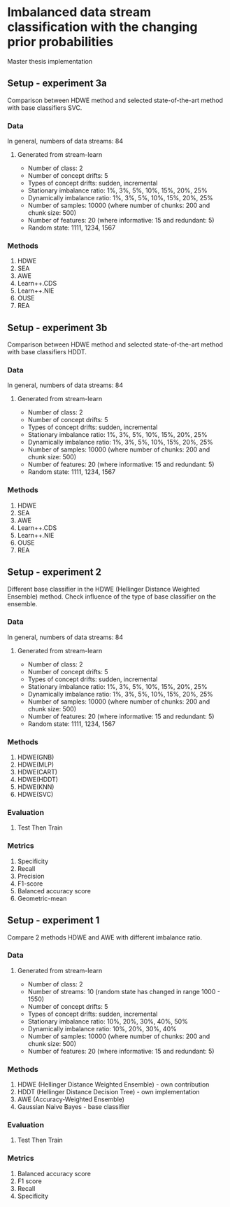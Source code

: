 # Imbalanced data stream classification with the changing prior probabilities

Master thesis implementation 

## Setup - experiment 3a

Comparison between HDWE method and selected state-of-the-art method with base classifiers SVC. 

### Data

In general, numbers of data streams: 84

1. Generated from stream-learn 

   * Number of class: 2
   * Number of concept drifts: 5
   * Types of concept drifts: sudden, incremental
   * Stationary imbalance ratio: 1%, 3%, 5%, 10%, 15%, 20%, 25%
   * Dynamically imbalance ratio: 1%, 3%, 5%, 10%, 15%, 20%, 25%
   * Number of samples: 10000 (where number of chunks: 200 and chunk size: 500)
   * Number of features: 20 (where informative: 15 and redundant: 5)
   * Random state: 1111, 1234, 1567

### Methods

1. HDWE
2. SEA
3. AWE
4. Learn++.CDS
5. Learn++.NIE
6. OUSE
7. REA

## Setup - experiment 3b

Comparison between HDWE method and selected state-of-the-art method with base classifiers HDDT. 

### Data

In general, numbers of data streams: 84

1. Generated from stream-learn 

   * Number of class: 2
   * Number of concept drifts: 5
   * Types of concept drifts: sudden, incremental
   * Stationary imbalance ratio: 1%, 3%, 5%, 10%, 15%, 20%, 25%
   * Dynamically imbalance ratio: 1%, 3%, 5%, 10%, 15%, 20%, 25%
   * Number of samples: 10000 (where number of chunks: 200 and chunk size: 500)
   * Number of features: 20 (where informative: 15 and redundant: 5)
   * Random state: 1111, 1234, 1567

### Methods

1. HDWE
2. SEA
3. AWE
4. Learn++.CDS
5. Learn++.NIE
6. OUSE
7. REA

## Setup - experiment 2

Different base classifier in the HDWE (Hellinger Distance Weighted Ensemble) method. Check influence of the type of base classifier on the ensemble.

### Data

In general, numbers of data streams: 84

1. Generated from stream-learn 

   * Number of class: 2
   * Number of concept drifts: 5
   * Types of concept drifts: sudden, incremental
   * Stationary imbalance ratio: 1%, 3%, 5%, 10%, 15%, 20%, 25%
   * Dynamically imbalance ratio: 1%, 3%, 5%, 10%, 15%, 20%, 25%
   * Number of samples: 10000 (where number of chunks: 200 and chunk size: 500)
   * Number of features: 20 (where informative: 15 and redundant: 5)
   * Random state: 1111, 1234, 1567

### Methods

1. HDWE(GNB)
2. HDWE(MLP)
3. HDWE(CART)
4. HDWE(HDDT)
5. HDWE(KNN)
6. HDWE(SVC)

### Evaluation

1. Test Then Train

### Metrics

1. Specificity
2. Recall
3. Precision
4. F1-score
5. Balanced accuracy score 
6. Geometric-mean

 

## Setup - experiment 1

Compare 2 methods HDWE and AWE with different imbalance ratio.

### Data

1. Generated from stream-learn 

   * Number of class: 2
   * Number of streams: 10 (random state has changed in range 1000 - 1550)
   * Number of concept drifts: 5
   * Types of concept drifts: sudden, incremental
   * Stationary imbalance ratio: 10%, 20%, 30%, 40%, 50%
   * Dynamically imbalance ratio: 10%, 20%, 30%, 40%
   * Number of samples: 10000 (where number of chunks: 200 and chunk size: 500)
   * Number of features: 20 (where informative: 15 and redundant: 5)

### Methods

1. HDWE (Hellinger Distance Weighted Ensemble) - own contribution
2. HDDT (Hellinger Distance Decision Tree) - own implementation 
2. AWE (Accuracy-Weighted Ensemble)
3. Gaussian Naive Bayes - base classifier

### Evaluation

1. Test Then Train

### Metrics

1. Balanced accuracy score
2. F1 score
3. Recall
4. Specificity

